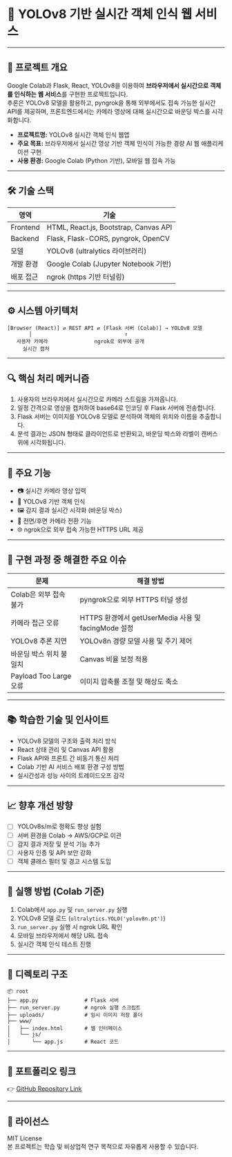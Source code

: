 
# 🧠 YOLOv8 기반 실시간 객체 인식 웹 서비스

---

## 🔧 프로젝트 개요
Google Colab과 Flask, React, YOLOv8을 이용하여 **브라우저에서 실시간으로 객체를 인식하는 웹 서비스**를 구현한 프로젝트입니다.  
추론은 YOLOv8 모델을 활용하고, pyngrok을 통해 외부에서도 접속 가능한 실시간 API를 제공하며, 프론트엔드에서는 카메라 영상에 대해 실시간으로 바운딩 박스를 시각화합니다.

- **프로젝트명:** YOLOv8 실시간 객체 인식 웹앱
- **주요 목표:** 브라우저에서 실시간 영상 기반 객체 인식이 가능한 경량 AI 웹 애플리케이션 구현
- **사용 환경:** Google Colab (Python 기반), 모바일 웹 접속 가능

---

## 🛠 기술 스택

| 영역        | 기술                                   |
|-------------|----------------------------------------|
| Frontend    | HTML, React.js, Bootstrap, Canvas API  |
| Backend     | Flask, Flask-CORS, pyngrok, OpenCV     |
| 모델        | YOLOv8 (ultralytics 라이브러리)        |
| 개발 환경   | Google Colab (Jupyter Notebook 기반)   |
| 배포 접근   | ngrok (https 기반 터널링)              |

---

## ⚙️ 시스템 아키텍처

```
[Browser (React)] ⇄ REST API ⇄ [Flask 서버 (Colab)] → YOLOv8 모델
       │                              ↑
   사용자 카메라               ngrok로 외부에 공개
     실시간 캡처
```

---

## 🔍 핵심 처리 메커니즘

1. 사용자의 브라우저에서 실시간으로 카메라 스트림을 가져옵니다.
2. 일정 간격으로 영상을 캡처하여 base64로 인코딩 후 Flask 서버에 전송합니다.
3. Flask 서버는 이미지를 YOLOv8 모델로 분석하여 객체의 위치와 이름을 추출합니다.
4. 분석 결과는 JSON 형태로 클라이언트로 반환되고, 바운딩 박스와 라벨이 캔버스 위에 시각화됩니다.

---

## 🚧 주요 기능

- 📷 실시간 카메라 영상 입력
- 🎯 YOLOv8 기반 객체 인식
- 🖼 감지 결과 실시간 시각화 (바운딩 박스)
- 🔄 전면/후면 카메라 전환 기능
- 🌐 ngrok으로 외부 접속 가능한 HTTPS URL 제공

---

## 🧪 구현 과정 중 해결한 주요 이슈

| 문제 | 해결 방법 |
|------|------------|
| Colab은 외부 접속 불가 | pyngrok으로 외부 HTTPS 터널 생성 |
| 카메라 접근 오류 | HTTPS 환경에서 getUserMedia 사용 및 facingMode 설정 |
| YOLOv8 추론 지연 | YOLOv8n 경량 모델 사용 및 주기 제어 |
| 바운딩 박스 위치 불일치 | Canvas 비율 보정 적용 |
| Payload Too Large 오류 | 이미지 압축률 조절 및 해상도 축소 |

---

## 📚 학습한 기술 및 인사이트

- YOLOv8 모델의 구조와 출력 처리 방식
- React 상태 관리 및 Canvas API 활용
- Flask API와 프론트 간 비동기 통신 처리
- Colab 기반 AI 서비스 배포 환경 구성 방법
- 실시간성과 성능 사이의 트레이드오프 감각

---

## 📈 향후 개선 방향

- [ ] YOLOv8s/m로 정확도 향상 실험
- [ ] 서버 환경을 Colab → AWS/GCP로 이관
- [ ] 감지 결과 저장 및 분석 기능 추가
- [ ] 사용자 인증 및 API 보안 강화
- [ ] 객체 클래스 필터 및 경고 시스템 도입

---

## 🚀 실행 방법 (Colab 기준)

1. Colab에서 `app.py` 및 `run_server.py` 실행
2. YOLOv8 모델 로드 (`ultralytics.YOLO('yolov8n.pt')`)
3. `run_server.py` 실행 시 ngrok URL 확인
4. 모바일 브라우저에서 해당 URL 접속
5. 실시간 객체 인식 테스트 진행

---

## 📂 디렉토리 구조

```
📦 root
├── app.py               # Flask 서버
├── run_server.py        # ngrok 실행 스크립트
├── uploads/             # 임시 이미지 저장 폴더
├── www/
│   ├── index.html       # 웹 인터페이스
│   └── js/
│       └── app.js       # React 코드
```

---

## 📌 포트폴리오 링크

👉 [GitHub Repository Link](https://github.com/your-username/yolov8-object-detection-webapp)

---

## 📜 라이선스

MIT License  
본 프로젝트는 학습 및 비상업적 연구 목적으로 자유롭게 사용할 수 있습니다.
